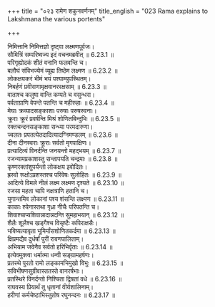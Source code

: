 +++
title = "०२३ रामेण शकुनवर्णनम्"
title_english = "023 Rama explains to Lakshmana the various portents"

+++

निमित्तानि निमित्तज्ञो दृष्ट्वा लक्ष्मणपूर्वजः।  
सौमित्रिं सम्परिष्वज्य इदं वचनमब्रवीत् ॥ 6.23.1 ॥   
परिगृह्योदकं शीतं वनानि फलवन्ति च।  
बलौघं संविभज्येमं व्यूह्य तिष्ठेम लक्ष्मण ॥ 6.23.2 ॥   
लोकक्षयकरं भीमं भयं पश्याम्युपस्थितम्।  
निबर्हणं प्रवीराणामृक्षवानररक्षसाम् ॥ 6.23.3 ॥   
वाताश्च कलुषा वान्ति कम्पते च वसुन्धरा।  
पर्वताग्राणि वेपन्ते पतन्ति च महीरुहाः ॥ 6.23.4 ॥   
मेघाः क्रव्यादसङ्काशाः परुषाः परुषस्वनाः।  
क्रूराः क्रूरं प्रवर्षन्ति मिश्रं शोणितबिन्दुभिः ॥ 6.23.5 ॥   
रक्तचन्दनसङ्काशा सन्ध्या परमदारुणा।  
ज्वलतः प्रपतत्येतदादित्यादग्निमण्डलम् ॥ 6.23.6 ॥   
दीना दीनस्वराः क्रूराः सर्वतो मृगपाक्षिणः।  
प्रत्यादित्यं विनर्दन्ति जनयन्तो महद्भयम् ॥ 6.23.7 ॥   
रजन्यामप्रकाशस्तु सन्तापयति चन्द्रमाः ॥ 6.23.8 ॥   
कृष्णरक्तांशुपर्यन्तो लोकक्षय इवोदितः।  
ह्रस्वो रूक्षोऽप्रशस्तश्च परिवेषः सुलोहितः ॥ 6.23.9 ॥   
आदित्ये विमले नीलं लक्ष्म लक्ष्मण दृश्यते ॥ 6.23.10 ॥   
रजसा महता चापि नक्षत्राणि हतानि च।  
युगान्तमिव लोकानां पश्य शंसन्ति लक्ष्मण ॥ 6.23.11 ॥   
काकाः श्येनास्तथा गृध्रा नीचैः परिपतन्ति च।  
शिवाश्चाप्यशिवान्नादान्नदन्ति सुमहाभयान् ॥ 6.23.12 ॥   
शैलैः शूलैश्च खड्गैश्च विसृष्टैः कपिराक्षसैः।  
भविष्यत्यावृता भूमिर्मांसशोणितकर्दमा ॥ 6.23.13 ॥   
क्षिप्रमद्यैव दुर्धर्षां पुरीं रावणपालिताम्।  
अभियाम जवेनैव सर्वतो हरिभिर्वृताः ॥ 6.23.14 ॥   
इत्येवमुक्त्वा धर्मात्मा धन्वी सङ्ग्रामहर्षणः।  
प्रतस्थे पुरतो रामो लङ्कामभिमुखो विभुः ॥ 6.23.15 ॥   
सविभीषणसुग्रीवास्ततस्ते वानरर्षभाः।  
प्रतस्थिरे विनर्दन्तो निश्चिता द्विषतां वधे ॥ 6.23.16 ॥   
राघवस्य प्रियार्थं तु धृतानां वीर्यशालिनाम्।  
हरीणां कर्मचेष्टाभिस्तुतोष रघुनन्दनः ॥ 6.23.17 ॥   
